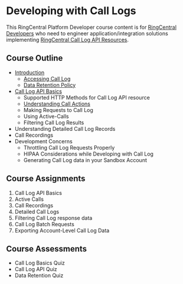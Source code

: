 # Developing with Call Logs

This RingCentral Platform Developer course content is for [RingCentral Developers](https://developers.ringcentral.com) who need to engineer application/integration solutions implementing [RingCentral Call Log API Resources](https://developers.ringcentral.com/api-docs/latest/index.html#!#RefCallLogInfo.html).

## Course Outline

* [Introduction](introduction.md)
    * [Accessing Call Log](access-and-permissions.md)
    * [Data Retention Policy](data-retention-policy.md)
* [Call Log API Basics](api-basics.md)
    * Supported HTTP Methods for Call Log API resource
    * [Understanding Call Actions](call-actions.md)
    * Making Requests to Call Log
    * Using Active-Calls
    * Filtering Call Log Results
* Understanding Detailed Call Log Records
* Call Recordings
* Development Concerns
    * Throttling Call Log Requests Properly
    * HIPAA Considerations while Developing with Call Log
    * Generating Call Log data in your Sandbox Account

## Course Assignments

1. Call Log API Basics
2. Active Calls
3. Call Recordings
4. Detailed Call Logs
5. Filtering Call Log response data
6. Call Log Batch Requests
7. Exporting Account-Level Call Log Data

## Course Assessments

* Call Log Basics Quiz
* Call Log API Quiz
* Data Retention Quiz
